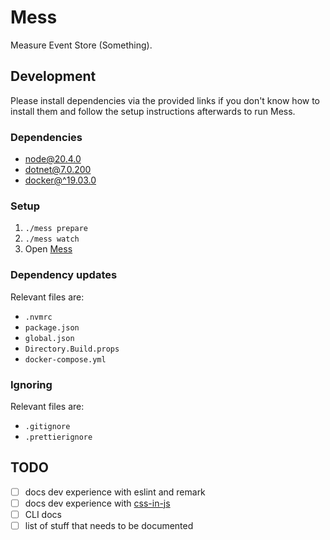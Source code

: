 # Mess

Measure Event Store (Something).

## Development

Please install dependencies via the provided links if you don't know how to
install them and follow the setup instructions afterwards to run Mess.

### Dependencies

- [node@20.4.0](https://nodejs.org/dist/v20.4.0/)
- [dotnet@7.0.200](https://github.com/dotnet/core/blob/main/release-notes/7.0/7.0.3/7.0.3.md)
- [docker@^19.03.0](https://docs.docker.com/engine/install/)

### Setup

1. `./mess prepare`
2. `./mess watch`
3. Open [Mess](https://localhost:5001)

### Dependency updates

Relevant files are:

- `.nvmrc`
- `package.json`
- `global.json`
- `Directory.Build.props`
- `docker-compose.yml`

### Ignoring

Relevant files are:

- `.gitignore`
- `.prettierignore`

## TODO

- [ ] docs dev experience with eslint and remark
- [ ] docs dev experience with
      [css-in-js](https://docusaurus.io/docs/styling-layout#css-in-js)
- [ ] CLI docs
- [ ] list of stuff that needs to be documented
